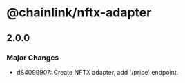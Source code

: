 # @chainlink/nftx-adapter

## 2.0.0

### Major Changes

- d84099907: Create NFTX adapter, add '/price' endpoint.
